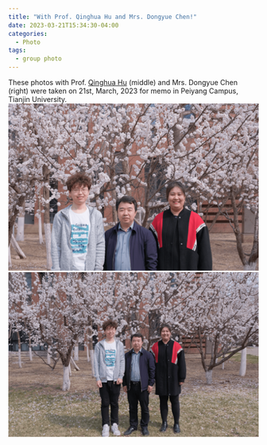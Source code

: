 ```yaml
---
title: "With Prof. Qinghua Hu and Mrs. Dongyue Chen!"
date: 2023-03-21T15:34:30-04:00
categories:
  - Photo
tags:
  - group photo
---
```

These photos with Prof. [Qinghua Hu](http://cic.tju.edu.cn/faculty/huqinghua/project.html) (middle) and Mrs. Dongyue Chen (right) were taken on 21st, March, 2023 for memo in Peiyang Campus, Tianjin University. 
<br/><img src='/assets/images/20230321withHu2-tinypng.png'>
<br/><img src='/assets/images/20230321withHu-tinypng.png'>
